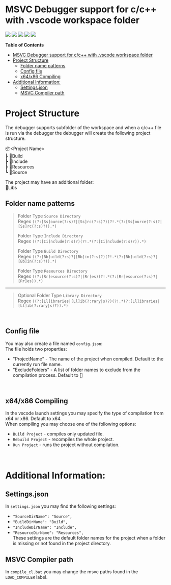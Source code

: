 # MSVC Debugger support for c/c++ with .vscode workspace folder

![](https://img.shields.io/github/stars/tails-pm/vscode_workspace_msvc_debugger) ![](https://img.shields.io/github/forks/tails-pm/vscode_workspace_msvc_debugger) ![](https://img.shields.io/github/v/tag/tails-pm/vscode_workspace_msvc_debugger) ![](https://img.shields.io/github/v/release/tails-pm/vscode_workspace_msvc_debugger) ![](https://img.shields.io/github/issues/tails-pm/vscode_workspace_msvc_debugger)

**Table of Contents**

- [MSVC Debugger support for c/c++ with .vscode workspace folder](#msvc-debugger-support-for-cc-with-vscode-workspace-folder)
- [Project Structure](#project-structure)
  - [Folder name patterns](#folder-name-patterns)
  - [Config file](#config-file)
  - [x64/x86 Compiling](#x64x86-compiling)
- [Additional Information:](#additional-information)
  - [Settings.json](#settingsjson)
  - [MSVC Compiler path](#msvc-compiler-path)

# Project Structure

The debugger supports subfolder of the workspace and when a c/c++ file is run via the debugger the debugger will create the following project structure.

📦\<Project Name><br>
 ┣ 📂Build<br>
 ┣ 📂Include<br>
 ┣ 📂Resources<br>
 ┗ 📂Source<br>

 The project may have an additional folder: <br>
 📂Libs<br>

## Folder name patterns

> Folder Type `Source Directory`  
> Regex `((?:[Ss]ource(?:s)?|[Ss]rc(?:s)?)(?!.*(?:[Ss]ource(?:s)?|[Ss]rc(?:s)?)).*)`
> 
> Folder Type `Include Directory`  
> Regex `((?:[Ii]nclude(?:s)?)(?!.*(?:[Ii]nclude(?:s)?)).*)`
> 
> Folder Type `Build Directory`  
> Regex `((?:[Bb]uild(?:s)?|[Bb]in(?:s)?)(?!.*(?:[Bb]uild(?:s)?|[Bb]in(?:s)?)).*)`
> 
> Folder Type `Resources Directory`  
> Regex `((?:[Rr]esource(?:s)?|[Rr]es)(?!.*(?:[Rr]esource(?:s)?|[Rr]es)).*)`
---
> Optional Folder Type `Library Directory`  
> Regex `((?:[Ll]ibraries|[Ll]ib(?:rary|s)?)(?!.*(?:[Ll]ibraries|[Ll]ib(?:rary|s)?)).*)`

<br>

## Config file
You may also create a file named `config.json`:<br>
The file holds two properties:<br>
  * "ProjectName" - The name of the project when compiled. Default to the currently run file name.
  * "ExcludeFolders" - A list of folder names to exclude from the compilation process. Default to []

<br>

## x64/x86 Compiling
In the vscode launch settings you may specify the type of compilation from x64 or x86. Default to x64.
<br>
When compiling you may choose one of the following options:
  * `Build Project` - compiles only updated file.
  * `Rebuild Project` - recompiles the whole project.
  * `Run Project` - runs the project without compilation.


<br>

# Additional Information:

## Settings.json
In `settings.json` you may find the following settings:
  * `"SourceDirName": "Source",`
  * `"BuildDirName": "Build",`
  * `"IncludeDirName": "Include",` 
  * `"ResourceDirName": "Resources",`<br>
These settings are the default folder names for the project when a folder is missing or not found in the project directory.

## MSVC Compiler path
In `compile_cl.bat` you may change the msvc paths found in the `LOAD_COMPILER` label.